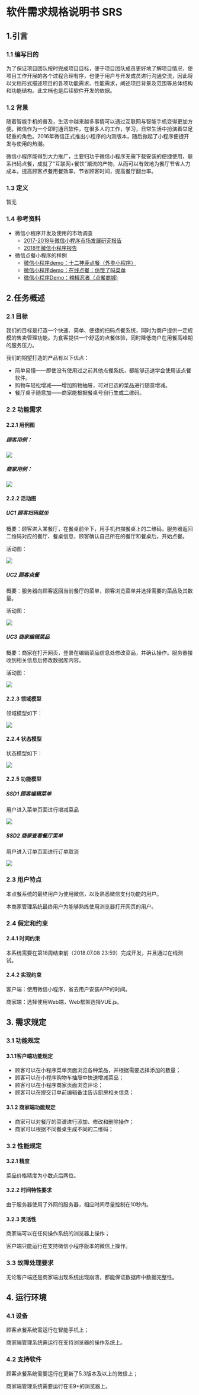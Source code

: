 # 软件需求规格说明书 SRS

## 1.引言

### 1.1 编写目的

为了保证项目团队按时完成项目目标，便于项目团队成员更好地了解项目情况，使项目工作开展的各个过程合理有序，也便于用户与开发成员进行沟通交流，因此将以文档形式描述项目的各项功能需求、性能需求，阐述项目背景及范围等总体结构和功能结构。此文档也是后续软件开发的依据。

### 1.2 背景

随着智能手机的普及，生活中越来越多事情可以通过互联网与智能手机变得更加方便。微信作为一个即时通讯软件，在很多人的工作，学习，日常生活中扮演着举足轻重的角色。2016年微信正式推出小程序的内测版本，随后掀起了小程序便捷开发与使用的热潮。

微信小程序能得到大力推广，主要归功于微信小程序无需下载安装的便捷使用，联系扫码点餐，成就了“互联网+餐饮”潮流的产物，从而可以有效地为餐厅节省人力成本，提高顾客点餐用餐效率，节省顾客时间，提高餐厅翻台率。 

### 1.3 定义

暂无

### 1.4 参考资料

- 微信小程序开发及使用的市场调查
  - [2017-2018年微信小程序市场发展研究报告](http://co-image.qichacha.com/upload/chacha/att/20180130/1517306145864730.pdf)
  - [2018年微信小程序报告](https://36kr.com/p/5116573.html)
- 微信点餐小程序的样例
  - [微信小程序demo：十二神鹿点餐（外卖小程序）](http://www.wxapp-union.com/forum.php?mod=viewthread&tid=4659&highlight=%E7%82%B9%E9%A4%90)
  - [微信小程序demo：在线点餐：仿饿了吗菜单](http://www.wxapp-union.com/forum.php?mod=viewthread&tid=3411&highlight=%E7%82%B9%E9%A4%90)
  - [微信小程序Demo：辣椒忍者（点餐商城)](http://www.wxapp-union.com/forum.php?mod=viewthread&tid=5282&highlight=%E7%82%B9%E9%A4%90)



## 2.任务概述

### 2.1 目标

我们的目标是打造一个快速、简单、便捷的扫码点餐系统，同时为商户提供一定规模的售卖管理功能。为食客提供一个舒适的点餐体验，同时降低商户在用餐高峰期的服务压力。 

我们的期望打造的产品有以下优点：

- 简单易懂——即使没有使用过之前其他点餐系统，都能够迅速学会使用该点餐软件。
- 购物车轻松增减——增加购物抽屉，可对已选的菜品进行随意增减。
- 餐厅桌子随意加——商家能根据餐桌号自行生成二维码。

### 2.2 功能需求

#### 2.2.1 用例图

##### 顾客用例：

![](https://github.com/ChickenDinner8/SDP-document/blob/master/Assets/SRS/customer-usecase.png?raw=true)

##### 商家用例：

![](https://github.com/ChickenDinner8/SDP-document/blob/master/Assets/SRS/merchant-usecase.png?raw=true)

#### 2.2.2 活动图

##### UC1 顾客扫码就坐

概要：顾客进入某餐厅，在餐桌前坐下，用手机扫描餐桌上的二维码，服务器返回二维码对应的餐厅、餐桌信息，顾客确认自己所在的餐厅和餐桌后，开始点餐。

活动图：

![](https://github.com/ChickenDinner8/ChickenDinner8.github.io/blob/master/public/img/Nick/activity1.png?raw=true)

##### UC2 顾客点餐

概要：服务器向顾客返回当前餐厅的菜单，顾客浏览菜单并选择需要的菜品及其数量。 

活动图：

![](https://github.com/ChickenDinner8/ChickenDinner8.github.io/blob/master/public/img/Nick/activity2.png?raw=true)

##### UC3 商家编辑菜品

概要：商家在打开网页，登录在编辑菜品信息处修改菜品，并确认操作。服务器接收到相关信息后修改数据库内容。 

活动图：

![](https://github.com/ChickenDinner8/ChickenDinner8.github.io/blob/master/public/img/Nick/activity3.png?raw=true)

#### 2.2.3 领域模型

领域模型如下：

![](https://github.com/ChickenDinner8/ChickenDinner8.github.io/blob/master/public/img/DomainModel/domain%20model.png?raw=true)

#### 2.2.4 状态模型

状态模型如下：

![](https://github.com/ChickenDinner8/ChickenDinner8.github.io/blob/master/public/img/StateModel/state-model.png?raw=true)

#### 2.2.5 功能模型

##### SSD1 顾客编辑菜单 

用户进入菜单页面进行增减菜品

![](https://raw.githubusercontent.com/ChickenDinner8/ChickenDinner8.github.io/master/public/img/Rayman/SSD1.png)

##### SSD2 商家查看餐厅菜单 

用户进入订单页面进行订单取消

![](https://github.com/ChickenDinner8/ChickenDinner8.github.io/blob/master/public/img/Yang/Eat%E7%82%B9%E7%82%B9%E7%B3%BB%E7%BB%9F%E9%A1%BA%E5%BA%8F%E5%9B%BE.png?raw=true)

### 2.3 用户特点

本点餐系统的最终用户为使用微信，以及熟悉微信支付功能的用户。

本商家管理系统最终用户为能够熟练使用浏览器打开网页的用户。

### 2.4 假定和约束

#### 2.4.1 时间约束

本系统需要在第18周结束前（2018.07.08 23:59）完成开发，并且通过在线测试。

#### 2.4.2 实现约束

客户端：使用微信小程序，省去用户安装APP的时间。

商家端：选择使用Web端，Web框架选择VUE.js。

## 3. 需求规定

### 3.1 功能规定

#### 3.1.1客户端功能规定

- 顾客可以在小程序菜单页面浏览各种菜品，并根据需要选择添加的数量；
- 顾客可以在小程序购物车抽屉中快速增减菜品；
- 顾客可以在小程序商家页面浏览评论；
- 顾客可以在提交订单前编辑备注告诉厨房相关信息；

#### 3.1.2 商家端功能规定

- 商家可以对餐厅的菜谱进行添加、修改和删除操作；
- 商家可以根据不同餐桌生成不同的二维码；

### 3.2 性能规定

#### 3.2.1 精度

菜品价格精度为小数点后两位。

#### 3.2.2 时间特性要求

由于服务器使用了外网的服务器，相应时间尽量控制在10秒内。

#### 3.2.3 灵活性

商家端可以在任何操作系统的浏览器上操作；

客户端只能运行在支持微信小程序版本的微信上操作。

### 3.3 故障处理要求

无论客户端还是商家端出现系统出现崩溃，都能保证数据库中数据完整性。

## 4. 运行环境

### 4.1 设备

顾客点餐系统需运行在智能手机上；

商家端管理系统需运行在支持浏览器的操作系统上。

### 4.2 支持软件

顾客点餐系统需要运行在更新了5.3版本及以上的微信上；

商家端管理系统需要运行在IE9+的浏览器上。
